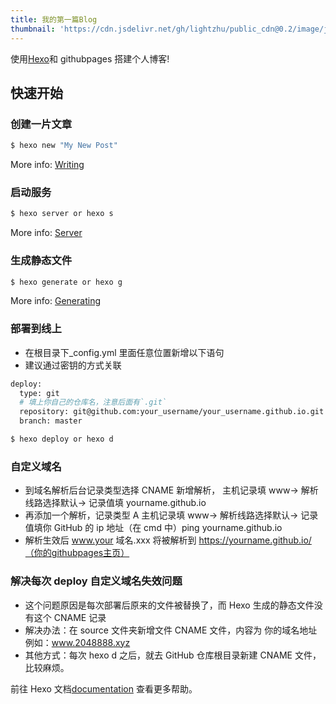 ```yaml
---
title: 我的第一篇Blog
thumbnail: 'https://cdn.jsdelivr.net/gh/lightzhu/public_cdn@0.2/image/js.png'
---
```


使用[Hexo](https://hexo.io/)和 githubpages 搭建个人博客!

<!-- more -->

## 快速开始

### 创建一片文章

```bash
$ hexo new "My New Post"
```

More info: [Writing](https://hexo.io/docs/writing.html)

### 启动服务

```bash
$ hexo server or hexo s
```

More info: [Server](https://hexo.io/docs/server.html)

### 生成静态文件

```bash
$ hexo generate or hexo g
```

More info: [Generating](https://hexo.io/docs/generating.html)

### 部署到线上

- 在根目录下\_config.yml 里面任意位置新增以下语句
- 建议通过密钥的方式关联

```bash
deploy:
  type: git
  # 填上你自己的仓库名，注意后面有`.git`
  repository: git@github.com:your_username/your_username.github.io.git
  branch: master
```

```bash
$ hexo deploy or hexo d
```

### 自定义域名

- 到域名解析后台记录类型选择 CNAME 新增解析， 主机记录填 www-> 解析线路选择默认-> 记录值填 yourname.github.io
- 再添加一个解析，记录类型 A 主机记录填 www-> 解析线路选择默认-> 记录值填你 GitHub 的 ip 地址（在 cmd 中）ping yourname.github.io
- 解析生效后 www.your 域名.xxx 将被解析到 https://yourname.github.io/（你的githubpages主页）

### 解决每次 deploy 自定义域名失效问题

- 这个问题原因是每次部署后原来的文件被替换了，而 Hexo 生成的静态文件没有这个 CNAME 记录
- 解决办法：在 source 文件夹新增文件 CNAME 文件，内容为 你的域名地址 例如：www.2048888.xyz
- 其他方式：每次 hexo d 之后，就去 GitHub 仓库根目录新建 CNAME 文件，比较麻烦。

前往 Hexo 文档[documentation](https://hexo.io/docs/) 查看更多帮助。
